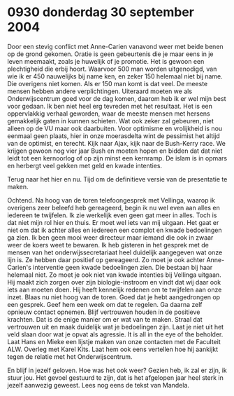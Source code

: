 # 0930 donderdag 30 september 2004
Door een stevig conflict met Anne-Carien vanavond weer met beide benen op de grond gekomen. Oratie is geen gebeurtenis die je maar eens in je leven meemaakt, zoals je huwelijk of je promotie. Het is gewoon een plechtigheid die erbij hoort. Waarvoor 500 man worden uitgenodigd, van wie ik er 450 nauwelijks bij name ken, en zeker 150 helemaal niet bij name. Die overigens niet komen. Als er 150 man komt is dat veel. De meeste mensen hebben andere verplichtingen. Uiteraard moeten we als Onderwijscentrum goed voor de dag komen, daarom heb ik er wel mijn best voor gedaan. Ik ben niet heel erg tevreden met het resultaat. Het is een oppervlakkig verhaal geworden, waar de meeste mensen met hersens gemakkelijk gaten in kunnen schieten. Wat ook zeker zal gebeuren, niet alleen op de VU maar ook daarbuiten. Voor optimisme en vrolijkheid is nou eenmaal geen plaats, hier in onze moerasdelta wint de pessimist het altijd van de optimist, en terecht. Kijk naar Ajax, kijk naar de Bush-Kerry race. We krijgen gewoon nog vier jaar Bush en moeten hopen en bidden dat dat niet leidt tot een kernoorlog of op zijn minst een kernramp. De islam is in opmars en herbergt veel gekken met geld en kwade intenties. 

Terug naar het hier en nu. Tijd om de definitieve versie van de presentatie te maken.  

Ochtend. Na hoog van de toren telefoongesprek met Vellinga, waarop ik overigens zeer beleefd heb gereageerd, begin ik nu wel even aan alles en iedereen te twijfelen. Ik zie werkelijk even geen gat meer in alles. Toch is dat niet mijn rol hier en thuis. Er moet wel iets van mij uitgaan. Het gaat er niet om dat ik achter alles en iedereen een complot en kwade bedoelingen ga zien. Ik ben geen mooi weer directeur maar iemand die ook in zwaar weer de koers weet te bewaren. Ik heb gisteren in het gesprek met de mensen van het onderwijssecretariaat heel duidelijk aangegeven wat onze lijn is. Ze hebben daar positief op gereageerd. Zo moet je ook achter Anne-Carien's interventie geen kwade bedoelingen zien. Die bestaan bij haar helemaal niet. Zo moet je ook niet van kwade intenties bij Vellinga uitgaan. Hij maakt zich zorgen over zijn biologie-instroom en vindt dat wij daar ook iets aan moeten doen. Hij heeft kennelijk redenen om te twijfelen aan onze inzet. Blaas nu niet hoog van de toren. Goed dat je hebt aangedrongen op een gesprek. Geef hem een week om dat te regelen. Ga daarna zelf opnieuw contact opnemen. Blijf vertrouwen houden in de positieve krachten. Dat is de enige manier om er wat van te maken. Straal dat vertrouwen uit en maak duidelijk wat je bedoelingen zijn. Laat je niet uit het veld slaan door wat je opvat als agressie. It is all in the eye of the beholder. Laat Hans en Mieke een lijstje maken van onze contacten met de Faculteit ALW. Overleg met Karel Kits. Laat hem ook eens vertellen hoe hij aankijkt tegen de relatie met het Onderwijscentrum. 

En blijf in jezelf geloven. Hoe was het ook weer? Gezien heb, ik zal er zijn, ik stuur jou. Het gevoel gestuurd te zijn, dat is het afgelopen jaar heel sterk in jezelf aanwezig geweest. Lees nog eens de tekst van Mandela.